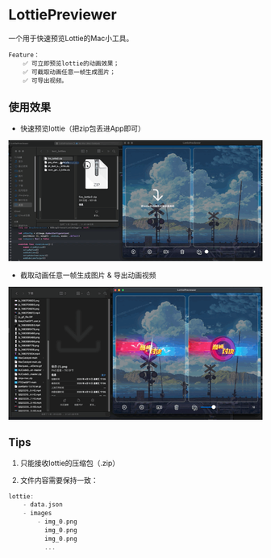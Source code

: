 # LottiePreviewer

一个用于快速预览Lottie的Mac小工具。

    Feature：
        ✅ 可立即预览lottie的动画效果；
        ✅ 可截取动画任意一帧生成图片；
        ✅ 可导出视频。

## 使用效果

- 快速预览lottie（把zip包丢进App即可）

![example1](https://github.com/Rogue24/JPCover/raw/master/LottiePreviewer/example1.gif)

- 截取动画任意一帧生成图片 & 导出动画视频

![example2](https://github.com/Rogue24/JPCover/raw/master/LottiePreviewer/example2.gif)

## Tips

1. 只能接收lottie的压缩包（.zip）

2. 文件内容需要保持一致：

```swift
lottie:
    - data.json
    - images
        - img_0.png
          img_0.png
          img_0.png
          ...
```
